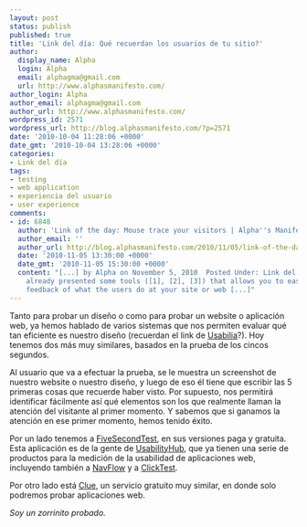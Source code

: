 ```yaml
---
layout: post
status: publish
published: true
title: 'Link del día: Qué recuerdan los usuarios de tu sitio?'
author:
  display_name: Alpha
  login: Alpha
  email: alphagma@gmail.com
  url: http://www.alphasmanifesto.com/
author_login: Alpha
author_email: alphagma@gmail.com
author_url: http://www.alphasmanifesto.com/
wordpress_id: 2571
wordpress_url: http://blog.alphasmanifesto.com/?p=2571
date: '2010-10-04 11:28:06 +0000'
date_gmt: '2010-10-04 13:28:06 +0000'
categories:
- Link del día
tags:
- testing
- web application
- experiencia del usuario
- user experience
comments:
- id: 6848
  author: 'Link of the day: Mouse trace your visitors | Alpha''s Manifesto'
  author_email: ''
  author_url: http://blog.alphasmanifesto.com/2010/11/05/link-of-the-day-mouse-trace-your-visitors/
  date: '2010-11-05 13:30:00 +0000'
  date_gmt: '2010-11-05 15:30:00 +0000'
  content: "[...] by Alpha on November 5, 2010  Posted Under: Link del díaWe&#8217;ve
    already presented some tools ([1], [2], [3]) that allows you to easily have some
    feedback of what the users do at your site or web [...]"
---
```


Tanto para probar un diseño o como para probar un website o aplicación web, ya hemos hablado de varios sistemas que nos permiten evaluar qué tan eficiente es nuestro diseño (recuerdan el link de [Usabilia](https://blog.alphasmanifesto.com/2010/01/29/link-del-dia-testeo-de-usabilidad/)?). Hoy tenemos dos más muy similares, basados en la prueba de los cincos segundos.

Al usuario que va a efectuar la prueba, se le muestra un screenshot de nuestro website o nuestro diseño, y luego de eso él tiene que escribir las 5 primeras cosas que recuerde haber visto. Por supuesto, nos permitirá identificar fácilmente así qué elementos son los que realmente llaman la atención del visitante al primer momento. Y sabemos que si ganamos la atención en ese primer momento, hemos tenido éxito.

Por un lado tenemos a [FiveSecondTest](http://fivesecondtest.com/), en sus versiones paga y gratuita. Esta aplicación es de la gente de [UsabilityHub](http://www.usabilityhub.com/), que ya tienen una serie de productos para la medición de la usabilidad de aplicaciones web, incluyendo también a [NavFlow](http://navflow.com/) y a [ClickTest](http://theclicktest.com/).

Por otro lado está [Clue](http://www.clueapp.com/), un servicio gratuito muy similar, en donde solo podremos probar aplicaciones web.

_Soy un zorrinito probado._
